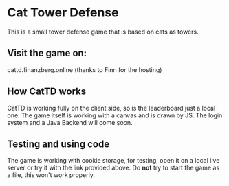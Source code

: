 # Cat Tower Defense
This is a small tower defense game that is based on cats as towers. 

## Visit the game on:
cattd.finanzberg.online (thanks to Finn for the hosting)

## How CatTD works
CatTD is working fully on the client side, so is the leaderboard just a local one.
The game itself is working with a canvas and is drawn by JS.
The login system and a Java Backend will come soon.

## Testing and using code
The game is working with cookie storage, for testing, open it on a local live server or try it with the link provided above.
Do **not** try to start the game as a file, this won't work properly.

